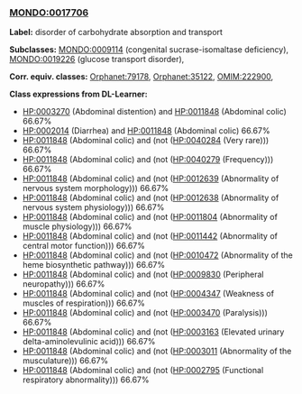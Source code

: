 
### [MONDO:0017706](http://purl.obolibrary.org/obo/MONDO_0017706)
**Label:** disorder of carbohydrate absorption and transport

**Subclasses:** [MONDO:0009114](http://purl.obolibrary.org/obo/MONDO_0009114) (congenital sucrase-isomaltase deficiency), [MONDO:0019226](http://purl.obolibrary.org/obo/MONDO_0019226) (glucose transport disorder), 

**Corr. equiv. classes:** [Orphanet:79178](http://www.orpha.net/ORDO/Orphanet_79178), [Orphanet:35122](http://www.orpha.net/ORDO/Orphanet_35122), [OMIM:222900](http://purl.obolibrary.org/obo/OMIM_222900), 

**Class expressions from DL-Learner:**

- [HP:0003270](http://purl.obolibrary.org/obo/HP_0003270) (Abdominal distention) and [HP:0011848](http://purl.obolibrary.org/obo/HP_0011848) (Abdominal colic) 66.67%
- [HP:0002014](http://purl.obolibrary.org/obo/HP_0002014) (Diarrhea) and [HP:0011848](http://purl.obolibrary.org/obo/HP_0011848) (Abdominal colic) 66.67%
- [HP:0011848](http://purl.obolibrary.org/obo/HP_0011848) (Abdominal colic) and (not ([HP:0040284](http://purl.obolibrary.org/obo/HP_0040284) (Very rare))) 66.67%
- [HP:0011848](http://purl.obolibrary.org/obo/HP_0011848) (Abdominal colic) and (not ([HP:0040279](http://purl.obolibrary.org/obo/HP_0040279) (Frequency))) 66.67%
- [HP:0011848](http://purl.obolibrary.org/obo/HP_0011848) (Abdominal colic) and (not ([HP:0012639](http://purl.obolibrary.org/obo/HP_0012639) (Abnormality of nervous system morphology))) 66.67%
- [HP:0011848](http://purl.obolibrary.org/obo/HP_0011848) (Abdominal colic) and (not ([HP:0012638](http://purl.obolibrary.org/obo/HP_0012638) (Abnormality of nervous system physiology))) 66.67%
- [HP:0011848](http://purl.obolibrary.org/obo/HP_0011848) (Abdominal colic) and (not ([HP:0011804](http://purl.obolibrary.org/obo/HP_0011804) (Abnormality of muscle physiology))) 66.67%
- [HP:0011848](http://purl.obolibrary.org/obo/HP_0011848) (Abdominal colic) and (not ([HP:0011442](http://purl.obolibrary.org/obo/HP_0011442) (Abnormality of central motor function))) 66.67%
- [HP:0011848](http://purl.obolibrary.org/obo/HP_0011848) (Abdominal colic) and (not ([HP:0010472](http://purl.obolibrary.org/obo/HP_0010472) (Abnormality of the heme biosynthetic pathway))) 66.67%
- [HP:0011848](http://purl.obolibrary.org/obo/HP_0011848) (Abdominal colic) and (not ([HP:0009830](http://purl.obolibrary.org/obo/HP_0009830) (Peripheral neuropathy))) 66.67%
- [HP:0011848](http://purl.obolibrary.org/obo/HP_0011848) (Abdominal colic) and (not ([HP:0004347](http://purl.obolibrary.org/obo/HP_0004347) (Weakness of muscles of respiration))) 66.67%
- [HP:0011848](http://purl.obolibrary.org/obo/HP_0011848) (Abdominal colic) and (not ([HP:0003470](http://purl.obolibrary.org/obo/HP_0003470) (Paralysis))) 66.67%
- [HP:0011848](http://purl.obolibrary.org/obo/HP_0011848) (Abdominal colic) and (not ([HP:0003163](http://purl.obolibrary.org/obo/HP_0003163) (Elevated urinary delta-aminolevulinic acid))) 66.67%
- [HP:0011848](http://purl.obolibrary.org/obo/HP_0011848) (Abdominal colic) and (not ([HP:0003011](http://purl.obolibrary.org/obo/HP_0003011) (Abnormality of the musculature))) 66.67%
- [HP:0011848](http://purl.obolibrary.org/obo/HP_0011848) (Abdominal colic) and (not ([HP:0002795](http://purl.obolibrary.org/obo/HP_0002795) (Functional respiratory abnormality))) 66.67%


